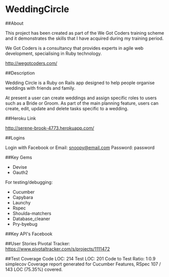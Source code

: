 WeddingCircle
=============
 
##About

This project has been created as part of the We Got Coders training scheme and it demonstrates the skills that I have acquired during my training period.

We Got Coders is a consultancy that provides experts in agile web development, specialising in Ruby technology.

http://wegotcoders.com/

##Description

Wedding Circle is a Ruby on Rails app designed to help people organise weddings with friends and family.

At present a user can create weddings and assign specific roles to users such as a Bride or Groom. As part of the main planning feature, users can create, edit, update and delete tasks specific to a wedding. 

##Heroku Link

http://serene-brook-4773.herokuapp.com/

##Logins 

Login with Facebook or
Email: snoopy@email.com
Password: password

##Key Gems

* Devise
* Oauth2

For testing/debugging:
* Cucumber
* Capybara
* Launchy
* Rspec
* Shoulda-matchers
* Database_cleaner
* Pry-byebug

##Key API's
Facebook

##User Stories
Pivotal Tracker: https://www.pivotaltracker.com/s/projects/1111472

##Test Coverage
Code LOC: 214     Test LOC: 201     Code to Test Ratio: 1:0.9
simplecov Coverage report generated for Cucumber Features, RSpec 107 / 143 LOC (75.35%) covered.


